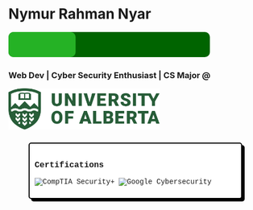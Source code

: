# Nymur Rahman Nyar  

<svg width="400" height="50" xmlns="http://www.w3.org/2000/svg">
  <!-- Background bar -->
  <rect width="400" height="50" rx="10" fill="darkgreen" />
  
  <!-- Glowing bar -->
  <rect width="300" height="50" rx="10" fill="limegreen">
    <animate attributeName="width" from="100" to="300" dur="1.5s" repeatCount="indefinite" />
    <animate attributeName="opacity" from="0.7" to="1" dur="1.5s" repeatCount="indefinite" />
  </rect>
</svg>


### Web Dev | Cyber Security Enthusiast | CS Major @  
<img src="./ua_logo_green_rgb.png" alt="University of Alberta" width="300">


###

<div style="font-family: 'Courier New', monospace; border: 2px solid black; background-color: white; padding: 10px; border-radius: 5px; box-shadow: 5px 5px 0px black; max-width: 400px; margin: auto;">



### Certifications



![CompTIA Security+](https://img.shields.io/badge/CompTIA%20Security+-Certified-red?style=for-the-badge&logo=comptia&logoColor=white)
![Google Cybersecurity](https://img.shields.io/badge/Google%20Cybersecurity-Certificate-green?style=for-the-badge&logo=google&logoColor=white)